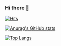 ### Hi there 👋

<!--
**parkgeonwoong/parkgeonwoong** is a ✨ _special_ ✨ repository because its `README.md` (this file) appears on your GitHub profile.

Here are some ideas to get you started:

- 🔭 I’m currently working on ...
- 🌱 I’m currently learning ...
- 👯 I’m looking to collaborate on ...
- 🤔 I’m looking for help with ...
- 💬 Ask me about ...
- 📫 How to reach me: ...
- 😄 Pronouns: ...
- ⚡ Fun fact: ...
-->

[![Hits](https://hits.seeyoufarm.com/api/count/incr/badge.svg?url=https%3A%2F%2Fgithub.com%2Fparkgeonwoong&count_bg=%23F95B8F&title_bg=%23686565&icon=github.svg&icon_color=%23E7E7E7&title=hits&edge_flat=false)](https://hits.seeyoufarm.com)

[![Anurag's GitHub stats](https://github-readme-stats.vercel.app/api?username=parkgeonwoong)](https://github.com/anuraghazra/github-readme-stats)

<!-- [![Top Langs](https://github-readme-stats.vercel.app/api/top-langs/?username=parkgeonwoong)](https://github.com/anuraghazra/github-readme-stats) -->

[![Top Langs](https://github-readme-stats.vercel.app/api/top-langs/?username=parkgeonwoong&layout=compact)](https://github.com/anuraghazra/github-readme-stats)


